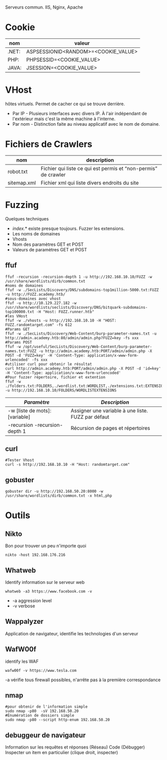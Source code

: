 Serveurs commun. IIS, Nginx, Apache

# Cookie
| nom | valeur |
| --- | --- |
| .NET: | ASPSESSIONID\<RANDOM>=<COOKIE_VALUE> |
| PHP: | PHPSESSID=<COOKIE_VALUE> |
|  JAVA: | JSESSION=<COOKIE_VALUE> |

# VHost
hôtes virtuels. Permet de cacher ce qui se trouve derrière. 
* Par IP - Plusieurs interfaces avec divers IP. À l'air indépendant de l'extérieur mais c'est la même machine à l'interne.
* Par nom - Distinction faite au niveau applicatif avec le nom de domaine.
# Fichiers de Crawlers
| nom | description |
| --- | --- |
| robot.txt | Fichier qui liste ce qui est permis et “non-permis” de crawler |
| sitemap.xml | Fichier xml qui liste divers endroits du site |

# Fuzzing
Quelques techniques
* *index.*\* existe presque toujours. Fuzzer les extensions.
* Les noms de domaines
* Vhosts
* Nom des paramètres GET et POST
* Valeurs de paramètres GET et POST
## ffuf
```shell
ffuf -recursion -recursion-depth 1 -u http://192.168.10.10/FUZZ -w /usr/share/wordlists/dirb/common.txt
#noms de domaines
ffuf -w ./SecLists/Discovery/DNS/subdomains-top1million-5000.txt:FUZZ -u http://FUZZ.academy.htb/
#sous-domaines avec vhost
ffuf -u http://10.129.227.182 -w /usr/share/wordlists/seclists/Discovery/DNS/bitquark-subdomains-top100000.txt -H "Host: FUZZ.runner.htb"
#les VHost
ffuf -w ./vhosts -u http://192.168.10.10 -H "HOST: FUZZ.randomtarget.com" -fs 612
#Params GET
ffuf -w ./SecLists/Discovery/Web-Content/burp-parameter-names.txt -u http://admin.academy.htb:80/admin/admin.php?FUZZ=key -fs xxx
#Params POST
ffuf -w /opt/useful/SecLists/Discovery/Web-Content/burp-parameter-names.txt:FUZZ -u http://admin.academy.htb:PORT/admin/admin.php -X POST -d 'FUZZ=key' -H 'Content-Type: application/x-www-form-urlencoded' -fs xxx
#utiliser curl pour obtenir le résultat
curl http://admin.academy.htb:PORT/admin/admin.php -X POST -d 'id=key' -H 'Content-Type: application/x-www-form-urlencoded'
#Pour fuzzer répertoire, fichier et extention
ffuf -w ./folders.txt:FOLDERS,./wordlist.txt:WORDLIST,./extensions.txt:EXTENSIONS -u http://192.168.10.10/FOLDERS/WORDLISTEXTENSIONS
```

| *Paramètre* | *Description* |
| --- | --- |
| -w \[liste de mots]:\[variable] | Assigner une variable à une liste. FUZZ par défaut |
| -recursion -recursion-depth 1 | Récursion de pages et répertoires |

## curl
```shell
#Tester Vhost
curl -s http://192.168.10.10 -H "Host: randomtarget.com"
```
## gobuster
```shell
gobuster dir -u http://192.168.50.20:8000 -w /usr/share/wordlists/dirb/common.txt -x html,php
```

# Outils
## Nikto
Bon pour trouver un peu n'importe quoi
```
nikto -host 192.168.176.216
```
## Whatweb
Identify information sur le serveur web
```
whatweb -a3 https://www.facebook.com -v
```
* -a aggression level
* -v verbose
## Wappalyzer
Application de navigateur, identifie les technologies d'un serveur
## WafW00f
identify les WAF
```
wafw00f -v https://www.tesla.com
```
-a 		vérifie tous firewall possibles, n'arrête pas à la première correspondance
## nmap

```shell
#pour obtenir de l'information simple	
sudo nmap -p80  -sV 192.168.50.20
#Énumération de dossiers simple
sudo nmap -p80 --script http-enum 192.168.50.20
```
## debuggeur de navigateur
Information sur les requêtes et réponses (Réseau)
Code (Débugger)
Inspecter un item en particulier (clique droit, inspecter)